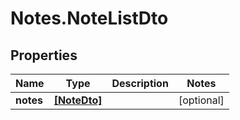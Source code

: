 # Notes.NoteListDto

## Properties
Name | Type | Description | Notes
------------ | ------------- | ------------- | -------------
**notes** | [**[NoteDto]**](NoteDto.md) |  | [optional] 
